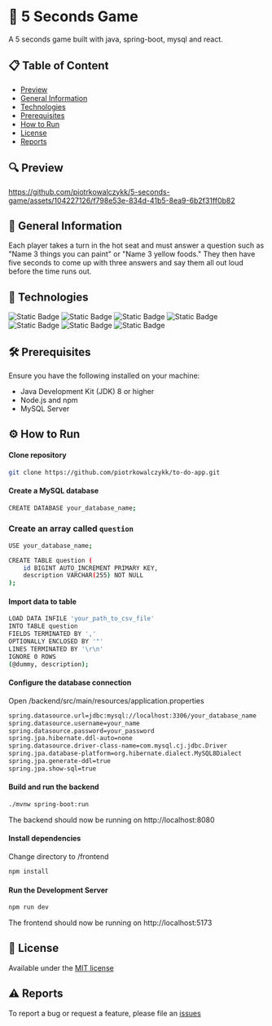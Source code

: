# 🎉 5 Seconds Game
A 5 seconds game built with java, spring-boot, mysql and react.

## 📋 Table of Content
* [Preview](#-preview)
* [General Information](#-general-information)
* [Technologies](#-technologies)
* [Prerequisites](#%EF%B8%8F-prerequisites)
* [How to Run](#-how-to-run)
* [License](#-license)
* [Reports](#-reports)

## 🔍 Preview
https://github.com/piotrkowalczykk/5-seconds-game/assets/104227126/f798e53e-834d-41b5-8ea9-6b2f31ff0b82


## 📢 General Information
Each player takes a turn in the hot seat and must answer a question such as "Name 3 things you can paint" or "Name 3 yellow foods." They then have five seconds to come up with three answers and say them all out loud before the time runs out.

## 🤖 Technologies
![Static Badge](https://img.shields.io/badge/Java-ff9100?style=for-the-badge&logo=coffeescript&labelColor=black)
![Static Badge](https://img.shields.io/badge/Spring_Boot-%236DB33F?style=for-the-badge&logo=springboot&logoColor=white&labelColor=black)
![Static Badge](https://img.shields.io/badge/react-%2361DAFB?style=for-the-badge&logo=react&logoColor=white&labelColor=black)
![Static Badge](https://img.shields.io/badge/mysql-4479A1?style=for-the-badge&logo=mysql&logoColor=white&labelColor=black)
![Static Badge](https://img.shields.io/badge/html5-%23E34F26?style=for-the-badge&logo=html5&logoColor=white&labelColor=black)
![Static Badge](https://img.shields.io/badge/css-%231572B6?style=for-the-badge&logo=css3&logoColor=white&labelColor=black)
![Static Badge](https://img.shields.io/badge/javascript-%23F7DF1E?style=for-the-badge&logo=javascript&logoColor=white&labelColor=black)

## 🛠️ Prerequisites
Ensure you have the following installed on your machine:

* Java Development Kit (JDK) 8 or higher
* Node.js and npm
* MySQL Server

## ⚙ How to Run
#### Clone repository
```bash
git clone https://github.com/piotrkowalczykk/to-do-app.git
```

#### Create a MySQL database
```bash
CREATE DATABASE your_database_name;
```
### Create an array called `question`
```bash
USE your_database_name;
```
```bash
CREATE TABLE question (
    id BIGINT AUTO_INCREMENT PRIMARY KEY,
    description VARCHAR(255) NOT NULL
);
```

#### Import data to table
```bash
LOAD DATA INFILE 'your_path_to_csv_file'
INTO TABLE question
FIELDS TERMINATED BY ',' 
OPTIONALLY ENCLOSED BY '"'
LINES TERMINATED BY '\r\n'
IGNORE 0 ROWS
(@dummy, description);
```


#### Configure the database connection
Open /backend/src/main/resources/application.properties
```bash
spring.datasource.url=jdbc:mysql://localhost:3306/your_database_name
spring.datasource.username=your_name
spring.datasource.password=your_password
spring.jpa.hibernate.ddl-auto=none
spring.datasource.driver-class-name=com.mysql.cj.jdbc.Driver
spring.jpa.database-platform=org.hibernate.dialect.MySQL8Dialect
spring.jpa.generate-ddl=true
spring.jpa.show-sql=true
```

#### Build and run the backend
```bash
./mvnw spring-boot:run
```
The backend should now be running on http://localhost:8080

#### Install dependencies
Change directory to /frontend
```bash
npm install
```

#### Run the Development Server
```bash
npm run dev
```
The frontend should now be running on http://localhost:5173

## 🧾 License
Available under the [MIT license](https://github.com/piotrkowalczykk/to-do-app/blob/main/LICENSE.md)

## ⚠ Reports
To report a bug or request a feature, please file an [issues](https://github.com/piotrkowalczykk/to-do-app/issues)

